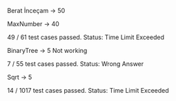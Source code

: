 Berat İnceçam -> 50 

MaxNumber -> 40 

49 / 61 test cases passed.
Status: Time Limit Exceeded

BinaryTree -> 5 
Not working

7 / 55 test cases passed.
Status: Wrong Answer


Sqrt -> 5 

14 / 1017 test cases passed.
Status: Time Limit Exceeded